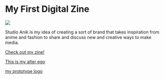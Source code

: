 
<html>
<body>
<h1> <b>My First Digital Zine</b> </h1>
    <img src="https://i.imgur.com/zYTpwNS_d.jpg?maxwidth=640&shape=thumb&fidelity=medium">
    <p>Studio Anik is my idea of creating a sort of brand that takes inspiration from anime and fashion to share and discuss new and creative ways to make media.</p>
    
   
   <p><a href="https://issuu.com/anik94/docs/studio_anik_zine">Check out my zine!</a></p>
   <p><a href="https://issuu.com/anik94/docs/studio_anik_zine">This is my alter ego</a></p>
   <p><a href="https://issuu.com/anik94/docs/studio_anik_zine">my prototype logo</a></p>
   
        
    
    
    
    
    
  
    
  </body>







 </html>
